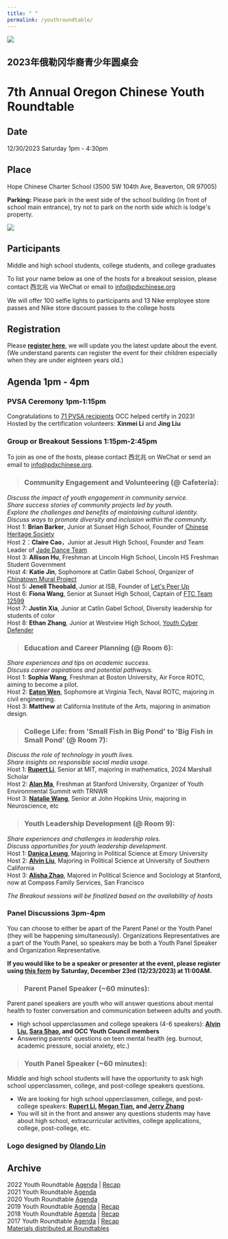 ```yaml
---
title: " "
permalink: /youthroundtable/
---
```


![](https://res.cloudinary.com/dhngj18do/image/upload/f_auto,q_auto/v1/images/communities/youthroundtable_logo3)

## 2023年俄勒冈华裔青少年圆桌会
# 7th Annual Oregon Chinese Youth Roundtable

## Date  
12/30/2023 Saturday 1pm - 4:30pm  

## Place  
Hope Chinese Charter School (3500 SW 104th Ave, Beaverton, OR 97005)  

**Parking:** Please park in the west side of the school building (in front of school main entrance), try not to park on the north side which is lodge's property.

![](https://res.cloudinary.com/dhngj18do/image/upload/f_auto,q_auto/v1/images/activities/hope_map)

## Participants  
Middle and high school students, college students, and college graduates  

To list your name below as one of the hosts for a breakout session, please contact 西北兆 via WeChat or email to info@pdxchinese.org  

We will offer 100 selfie lights to participants and 13 Nike employee store passes and Nike store discount passes to the college hosts

## Registration  
Please **[register here](https://docs.google.com/forms/d/e/1FAIpQLSc946VK4VMu2ZZK_mgEl-2QBBaTOLoIwdgKmCw3K9CXkgN2Kg/viewform?usp=sf_link)**, we will update you the latest update about the event. (We understand parents can register the event for their children especially when they are under eighteen years old.)  

## Agenda 1pm - 4pm

### PVSA Ceremony 1pm-1:15pm

Congratulations to [71 PVSA recipients](https://pdxchinese.org/pvsa/) OCC helped certify in 2023!  
Hosted by the certification volunteers: **Xinmei Li** and **Jing Liu**  

### Group or Breakout Sessions 1:15pm-2:45pm

To join as one of the hosts, please contact 西北兆 on WeChat or send an email to info@pdxchinese.org.

>### Community Engagement and Volunteering (@ Cafeteria):  
*Discuss the impact of youth engagement in community service.*  
*Share success stories of community projects led by youth.*  
*Explore the challenges and benefits of maintaining cultural identity.*  
*Discuss ways to promote diversity and inclusion within the community.*  
Host 1: **Brian Barker**, Junior at Sunset High School, Founder of [Chinese Heritage Society](https://sites.google.com/view/sunsetchs/home)  
Host 2：**Claire Cao**，Junior at Jesuit High School, Founder and Team Leader of [Jade Dance Team](https://pdxchinese.org/youthdance/)  
Host 3: **Allison Hu**, Freshman at Lincoln High School, Lincoln HS Freshman Student Government  
Host 4: **Katie Jin**, Sophomore at Catlin Gabel School, Organizer of [Chinatown Mural Project](https://pdxchinese.org/murals_in_chinatown_2023/)  
Host 5: **Jenell Theobald**, Junior at ISB, Founder of [Let's Peer Up](https://letspeerup.godaddysites.com/)  
Host 6: **Fiona Wang**, Senior at Sunset High School, Captain of [FTC Team 12599](https://overchargedrobotics.org/)  
Host 7: **Justin Xia**, Junior at Catlin Gabel School, Diversity leadership for students of color  
Host 8: **Ethan Zhang**, Junior at Westview High School, [Youth Cyber Defender](https://www.youthcyberdefender.org/)  

>### Education and Career Planning (@ Room 6):  
*Share experiences and tips on academic success.*  
*Discuss career aspirations and potential pathways.*  
Host 1: **Sophia Wang**, Freshman at Boston University, Air Force ROTC, aiming to become a pilot.  
Host 2: **[Eaton Wen](https://www.facebook.com/eaton.wen.39/)**, Sophomore at Virginia Tech, Naval ROTC, majoring in civil engineering.  
Host 3: **Matthew** at California Institute of the Arts, majoring in animation design.  

>### College Life: from 'Small Fish in Big Pond' to 'Big Fish in Small Pond' (@ Room 7):  
*Discuss the role of technology in youth lives.*  
*Share insights on responsible social media usage.*  
Host 1: **[Rupert Li](https://news.mit.edu/2023/anushree-chaudhuri-rupert-li-marshall-scholars-1211)**, Senior at MIT, majoring in mathematics, 2024 Marshall Scholar  
Host 2: **[Alan Ma](https://www.linkedin.com/in/alanma23/)**, Freshman at Stanford University, Organizer of Youth Environmental Summit with TRNWR  
Host 3: **[Natalie Wang](https://www.linkedin.com/in/natalie-wang-75b6391a2/)**, Senior at John Hopkins Univ, majoring in Neuroscience, etc  

>### Youth Leadership Development (@ Room 9):  
*Share experiences and challenges in leadership roles.*  
*Discuss opportunities for youth leadership development.*  
Host 1: **[Danica Leung](https://www.linkedin.com/in/danicaleung/)**, Majoring in Political Science at Emory University  
Host 2: **[Alvin Liu](https://www.linkedin.com/in/alvinyliu/)**, Majoring in Political Science at University of Southern California  
Host 3: **[Alisha Zhao](https://www.linkedin.com/in/alishazhao/)**, Majored in Political Science and Sociology at Stanford, now at Compass Family Services, San Francisco  

*The Breakout sessions will be finalized based on the availability of hosts*

### Panel Discussions 3pm-4pm

You can choose to either be apart of the Parent Panel or the Youth Panel (they will be happening simultaneously). Organizations Representatives are a part of the Youth Panel, so speakers may be both a Youth Panel Speaker and Organization Representative.

**If you would like to be a speaker or presenter at the event, please register using [this form](https://docs.google.com/forms/d/e/1FAIpQLSdbvXt6jZmNA1z79NhKGUGmB4GU7wZoIDr20ztO4kmWNxAbEg/viewform) by Saturday, December 23rd (12/23/2023) at 11:00AM.**

>### Parent Panel Speaker (~60 minutes):  
Parent panel speakers are youth who will answer questions about mental health to foster conversation and communication between adults and youth.   
- High school upperclassmen and college speakers (4-6 speakers): **[Alvin Liu](https://www.linkedin.com/in/alvinyliu/), [Sara Shao](https://www.linkedin.com/in/sara-shao/), and OCC Youth Council members**  
- Answering parents' questions on teen mental health (eg. burnout, academic pressure, social anxiety, etc.)  

>### Youth Panel Speaker (~60 minutes):
Middle and high school students will have the opportunity to ask high school upperclassmen, college, and post-college speakers questions.  
- We are looking for high school upperclassmen, college, and post-college speakers: **[Rupert Li](https://news.mit.edu/2023/anushree-chaudhuri-rupert-li-marshall-scholars-1211), [Megan Tian](https://www.linkedin.com/in/megan-tian/), and [Jerry Zhang](https://www.linkedin.com/in/jerry-zhang-9a17a9244/)**  
- You will sit in the front and answer any questions students may have about high school, extracurricular activities, college applications, college, post-college, etc.  

### Logo designed by [Olando Lin](https://www.linkedin.com/in/olando-lin-3696ab37/)

## Archive

2022 Youth Roundtable [Agenda](/assets/pdf/youth-roundtable-2022.pdf) | [Recap](http://pdxchinese.org/youth_roundtable_2022-recap/)  
2021 Youth Roundtable [Agenda](/assets/pdf/youth-roundtable-2021.pdf)  
2020 Youth Roundtable [Agenda](/assets/pdf/youth-roundtable-2020.pdf)  
2019 Youth Roundtable [Agenda](/assets/pdf/youth-roundtable-2019.pdf) | [Recap](http://pdxchinese.org/youth-roundtable-2019-recap/)  
2018 Youth Roundtable [Agenda](/assets/pdf/youth-roundtable-2018.pdf) | [Recap](http://pdxchinese.org/youth-roundtable-2018-recap/)  
2017 Youth Roundtable [Agenda](/assets/pdf/youth-roundtable-2017.pdf) | [Recap](http://pdxchinese.org/youth-roundtable-2017-recap/)  
[Materials distributed at Roundtables](http://pdxchinese.org/resources/benefits_resources/roundtable/)

